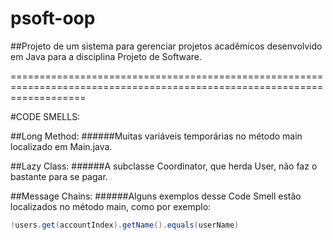 # psoft-oop
##Projeto de um sistema para gerenciar projetos acadêmicos desenvolvido em Java para a disciplina Projeto de Software.

=========================================================================================================================

#CODE SMELLS:

##Long Method:
######Muitas variáveis temporárias no método main localizado em Main.java.

##Lazy Class:
######A subclasse Coordinator, que herda User, não faz o bastante para se pagar.

##Message Chains:
######Alguns exemplos desse Code Smell estão localizados no método main, como por exemplo:
```java
!users.get(accountIndex).getName().equals(userName)
```
